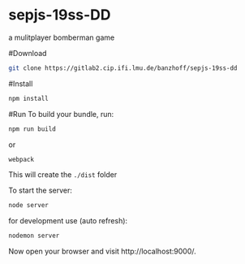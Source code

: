 # sepjs-19ss-DD
a mulitplayer bomberman game

#Download
```bash
git clone https://gitlab2.cip.ifi.lmu.de/banzhoff/sepjs-19ss-dd
```

#Install
```bash
npm install
```

#Run
To build your bundle, run:
```bash
npm run build
```
or
```bash
webpack
```
This will create the `./dist` folder

To start the server:
```bash
node server
```
for development use (auto refresh):
```bash
nodemon server
```


Now open your browser and visit http://localhost:9000/.
